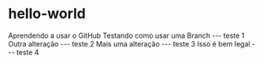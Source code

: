 # hello-world
Aprendendo a usar o GitHub
Testando como usar uma Branch --- teste 1
Outra alteração --- teste 2
Mais uma alteração --- teste 3
Isso é bem legal --- teste 4

